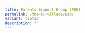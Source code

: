 ```yaml
---
title: Parents Support Group (PSG)
permalink: /the-kc-village/psg/
variant: tiptap
description: ""
---
```

<p></p>